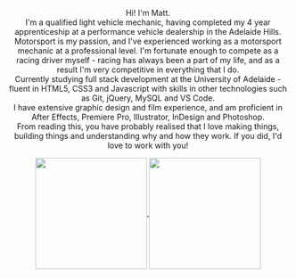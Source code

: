 <div align="center">
  <p>Hi! I'm Matt.
    <br>
    I'm a qualified light vehicle mechanic, having completed my 4 year apprenticeship at a performance vehicle dealership in the Adelaide Hills. Motorsport is my passion, and I've experienced working as a motorsport mechanic     at a professional level. I'm fortunate enough to compete as a racing driver myself - racing has always been a part of my life, and as a result I'm very competitive in everything that I do.
    <br>
    Currently studying full stack development at the University of Adelaide - fluent in HTML5, CSS3 and Javascript with skills in other technologies such as Git, jQuery, MySQL and VS Code.
    <br>
    I have extensive graphic design and film experience, and am proficient in After Effects, Premiere Pro, Illustrator, InDesign and Photoshop. 
    <br>
    From reading this, you have probably realised that I love making things, building things and understanding why and how they work. If you did, I'd love to work with you!</p>
  <a href="https://github.com/mattkellyirl/github-readme-stats">
    <img height=200 align="center" src="https://github-readme-stats.vercel.app/api?username=mattkellyirl&show_icons=true&theme=codeSTACKr"/>
  </a>
  <a href="https://github.com/mattkellyirl/convoychat">
    <img height=200 align="center" src="https://github-readme-stats.vercel.app/api/top-langs?username=mattkellyirl&theme=codeSTACKr&layout=compact&langs_count=8&card_width=320"/>
  </a>
</div>
